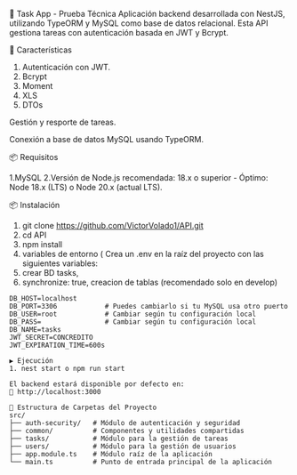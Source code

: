 📝 Task App - Prueba Técnica
Aplicación backend desarrollada con NestJS, utilizando TypeORM y MySQL como base de datos relacional. Esta API gestiona tareas con autenticación basada en JWT y Bcrypt.

🚀 Características
1. Autenticación con JWT.
2. Bcrypt
3. Moment
4. XLS
5. DTOs
   
Gestión y resporte de tareas.

Conexión a base de datos MySQL usando TypeORM.

📦 Requisitos

1.MySQL
2.Versión de Node.js recomendada: 18.x o superior - Óptimo: Node 18.x (LTS) o Node 20.x (actual LTS).

📦 Instalación
1. git clone https://github.com/VictorVolado1/API.git
2. cd API
3. npm install
4. variables de entorno ( Crea un .env en la raíz del proyecto con las siguientes variables:
5. crear BD tasks,
6. synchronize: true, creacion de tablas (recomendado solo en develop)
  ```env
  DB_HOST=localhost
  DB_PORT=3306            # Puedes cambiarlo si tu MySQL usa otro puerto
  DB_USER=root            # Cambiar según tu configuración local
  DB_PASS=                # Cambiar según tu configuración local
  DB_NAME=tasks
  JWT_SECRET=CONCREDITO
  JWT_EXPIRATION_TIME=600s

▶️ Ejecución
1. nest start o npm run start

El backend estará disponible por defecto en:
📍 http://localhost:3000

📁 Estructura de Carpetas del Proyecto
src/
├── auth-security/   # Módulo de autenticación y seguridad
├── common/          # Componentes y utilidades compartidas
├── tasks/           # Módulo para la gestión de tareas
├── users/           # Módulo para la gestión de usuarios
├── app.module.ts    # Módulo raíz de la aplicación
└── main.ts          # Punto de entrada principal de la aplicación
